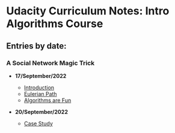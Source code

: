 # Udacity Curriculum Notes: Intro Algorithms Course

## Entries by date:

### A Social Network Magic Trick

- **17/September/2022**
    - [Introduction](./17_september_2022/introduction.md)
    - [Eulerian Path](./17_september_2022/eulerian_path.md)
    - [Algorithms are Fun](./17_september_2022/fun_algorithms.md)

- **20/September/2022**
    - [Case Study](./20_september_2022/case_study.md)